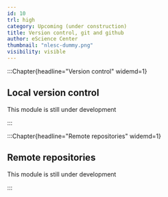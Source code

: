 ```yaml
---
id: 10
trl: high
category: Upcoming (under construction)
title: Version control, git and github
author: eScience Center
thumbnail: "nlesc-dummy.png"
visibility: visible
---
```


:::Chapter{headline="Version control" widemd=1}
## Local version control

This module is still under development


:::

:::Chapter{headline="Remote repositories" widemd=1}
## Remote repositories

This module is still under development

:::